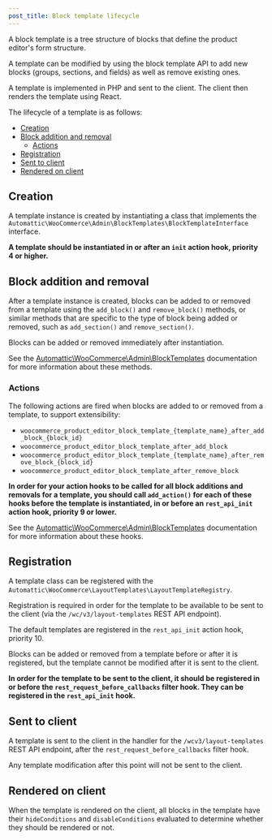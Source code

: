 ```yaml
---
post_title: Block template lifecycle
---
```


A block template is a tree structure of blocks that define the product editor's form structure.

A template can be modified by using the block template API to add new blocks (groups, sections, and fields) as well as remove existing ones.

A template is implemented in PHP and sent to the client. The client then renders the template using React.

The lifecycle of a template is as follows:

- [Creation](#creation)
- [Block addition and removal](#block-addition-and-removal)
    - [Actions](#actions)
- [Registration](#registration)
- [Sent to client](#sent-to-client)
- [Rendered on client](#rendered-on-client)

## Creation

A template instance is created by instantiating a class that implements the `Automattic\WooCommerce\Admin\BlockTemplates\BlockTemplateInterface` interface.

**A template should be instantiated in or after an `init` action hook, priority 4 or higher.**

## Block addition and removal

After a template instance is created, blocks can be added to or removed from a template using the `add_block()` and `remove_block()` methods, or similar methods that are specific to the type of block being added or removed, such as `add_section()` and `remove_section()`.

Blocks can be added or removed immediately after instantiation.

See the [Automattic\WooCommerce\Admin\BlockTemplates](https://github.com/woocommerce/woocommerce/blob/trunk/plugins/woocommerce/src/Admin/BlockTemplates/README.md) documentation for more information about these methods.

### Actions

The following actions are fired when blocks are added to or removed from a template, to support extensibility:

-  `woocommerce_product_editor_block_template_{template_name}_after_add_block_{block_id}`
-  `woocommerce_product_editor_block_template_after_add_block`
-  `woocommerce_product_editor_block_template_{template_name}_after_remove_block_{block_id}`
-  `woocommerce_product_editor_block_template_after_remove_block`

**In order for your action hooks to be called for all block additions and removals for a template, you should call `add_action()` for each of these hooks before the template is instantiated, in or before an `rest_api_init` action hook, priority 9 or lower.**

See the [Automattic\WooCommerce\Admin\BlockTemplates](https://github.com/woocommerce/woocommerce/blob/trunk/plugins/woocommerce/src/Admin/BlockTemplates/README.md) documentation for more information about these hooks.

## Registration

A template class can be registered with the `Automattic\WooCommerce\LayoutTemplates\LayoutTemplateRegistry`. 

Registration is required in order for the template to be available to be sent to the client (via the `/wc/v3/layout-templates` REST API endpoint).

The default templates are registered in the `rest_api_init` action hook, priority 10.

Blocks can be added or removed from a template before or after it is registered, but the template cannot be modified after it is sent to the client.

**In order for the template to be sent to the client, it should be registered in or before the `rest_request_before_callbacks` filter hook. They can be registered in the `rest_api_init` hook.**

## Sent to client

A template is sent to the client in the handler for the `/wcv3/layout-templates` REST API endpoint, after the `rest_request_before_callbacks` filter hook.

Any template modification after this point will not be sent to the client.

## Rendered on client

When the template is rendered on the client, all blocks in the template have their `hideConditions` and `disableConditions` evaluated to determine whether they should be rendered or not.
